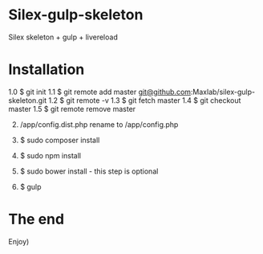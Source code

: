 # Silex-gulp-skeleton
Silex skeleton + gulp + livereload


# Installation
1.0 $ git init
1.1 $ git remote add master git@github.com:Maxlab/silex-gulp-skeleton.git
1.2 $ git remote -v
1.3 $ git fetch master
1.4 $ git checkout master
1.5 $ git remote remove master

2. /app/config.dist.php rename to /app/config.php

3. $ sudo composer install
4. $ sudo npm install
5. $ sudo bower install - this step is optional
6. $ gulp

# The end
Enjoy)
